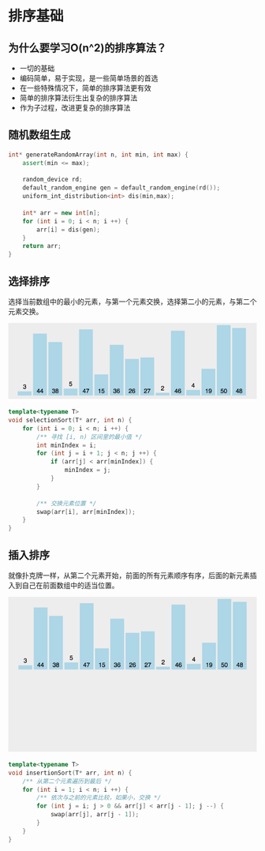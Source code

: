 # 排序基础

## 为什么要学习O(n^2)的排序算法？

- 一切的基础
- 编码简单，易于实现，是一些简单场景的首选
- 在一些特殊情况下，简单的排序算法更有效
- 简单的排序算法衍生出复杂的排序算法
- 作为子过程，改进更复杂的排序算法

## 随机数组生成

```cpp
int* generateRandomArray(int n, int min, int max) {
    assert(min <= max);

    random_device rd;
    default_random_engine gen = default_random_engine(rd());
    uniform_int_distribution<int> dis(min,max);

    int* arr = new int[n];
    for (int i = 0; i < n; i ++) {
        arr[i] = dis(gen);
    }
    return arr;
}
```

## 选择排序

选择当前数组中的最小的元素，与第一个元素交换，选择第二小的元素，与第二个元素交换。

![选择排序](.assets/selection-sort.gif)

```cpp
template<typename T>
void selectionSort(T* arr, int n) {
    for (int i = 0; i < n; i ++) {
        /** 寻找 [i, n) 区间里的最小值 */
        int minIndex = i;
        for (int j = i + 1; j < n; j ++) {
            if (arr[j] < arr[minIndex]) {
                minIndex = j;
            }
        }

        /** 交换元素位置 */
        swap(arr[i], arr[minIndex]);
    }
}
```

## 插入排序

就像扑克牌一样，从第二个元素开始，前面的所有元素顺序有序，后面的新元素插入到自己在前面数组中的适当位置。

![插入排序](.assets/insertion-sort.gif)

```cpp
template<typename T>
void insertionSort(T* arr, int n) {
    /** 从第二个元素遍历到最后 */
    for (int i = 1; i < n; i ++) {
        /** 依次与之前的元素比较，如果小，交换 */
        for (int j = i; j > 0 && arr[j] < arr[j - 1]; j --) {
            swap(arr[j], arr[j - 1]);
        }
    }
}
```